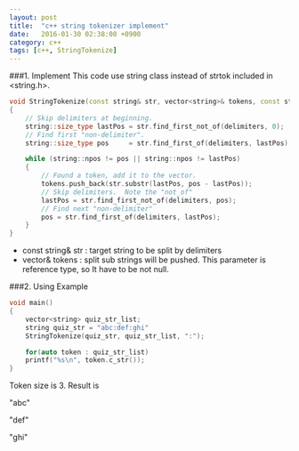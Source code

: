 ```yaml
---
layout: post
title:  "c++ string tokenizer implement"
date:   2016-01-30 02:38:00 +0900
category: c++
tags: [c++, StringTokenize]
---
```

###1. Implement
This code use string class instead of strtok included in <string.h>.

``` cpp
void StringTokenize(const string& str, vector<string>& tokens, const string& delimiters)
{
    // Skip delimiters at beginning.
    string::size_type lastPos = str.find_first_not_of(delimiters, 0);
    // Find first "non-delimiter".
    string::size_type pos     = str.find_first_of(delimiters, lastPos);

    while (string::npos != pos || string::npos != lastPos)
    {
        // Found a token, add it to the vector.
        tokens.push_back(str.substr(lastPos, pos - lastPos));
        // Skip delimiters.  Note the "not_of"
        lastPos = str.find_first_not_of(delimiters, pos);
        // Find next "non-delimiter"
        pos = str.find_first_of(delimiters, lastPos);
    }
}
```
- const string& str : target string to be split by delimiters
- vector<string>& tokens : split sub strings will be pushed. This parameter is reference type, so It have to be not null.


###2. Using Example


``` cpp
void main()
{
    vector<string> quiz_str_list;
    string quiz_str = "abc:def:ghi"        
    StringTokenize(quiz_str, quiz_str_list, ":");

    for(auto token : quiz_str_list)
    printf("%s\n", token.c_str());
}
```


Token size is 3. Result is

"abc"

"def"

"ghi"
